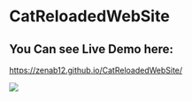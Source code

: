 # CatReloadedWebSite
## You Can see Live Demo here:
https://zenab12.github.io/CatReloadedWebSite/

![](https://user-images.githubusercontent.com/78083890/151684648-b05deaa5-7d0f-43ad-b31e-9126ee275c5b.jpg)
